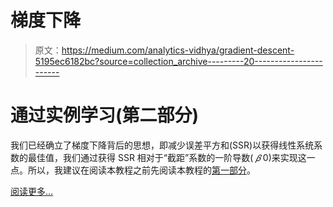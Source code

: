 # 梯度下降

> 原文：<https://medium.com/analytics-vidhya/gradient-descent-5195ec6182bc?source=collection_archive---------20----------------------->

# 通过实例学习(第二部分)

我们已经确立了梯度下降背后的思想，即减少误差平方和(SSR)以获得线性系统系数的最佳值，我们通过获得 SSR 相对于“截距”系数的一阶导数( *𝛽* 0)来实现这一点。所以，我建议在阅读本教程之前先阅读本教程的[第一部分](https://www.landofsciences.com/posts/0/gradient-descent-part1/)。

[阅读更多…](https://www.landofsciences.com/posts/0/gradient-descent-part2/)